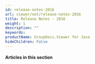 ```yaml
---
id: release-notes-2016
url: viewer/net/release-notes-2016
title: Release Notes - 2016
weight: 1
description: ""
keywords: 
productName: GroupDocs.Viewer for Java
hideChildren: False
---
```

#### Articles in this section